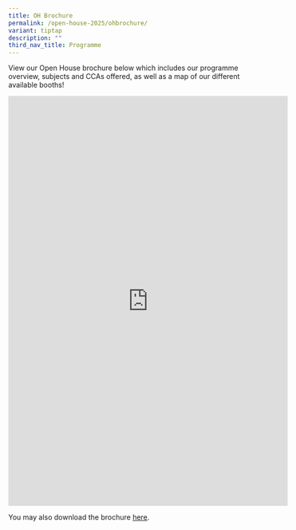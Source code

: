 ```yaml
---
title: OH Brochure
permalink: /open-house-2025/ohbrochure/
variant: tiptap
description: ""
third_nav_title: Programme
---
```

<p>View our Open House brochure below which includes our programme overview,
subjects and CCAs offered, as well as a map of our different available
booths!</p>
<div class="iframe-wrapper">
<iframe height="823" width="560" allowfullscreen="true" frameborder="0" src="https://docs.google.com/presentation/d/e/2PACX-1vRowMLZOM5K7SqBMxgjJZb2wH5oxPg3ENGwxMtU9m2AstoUGUU20fzJfl3IAjfGww/embed?start=false&amp;loop=false&amp;delayms=10000"></iframe>
</div>
<p>You may also download the brochure <a href="https://drive.google.com/file/d/1E_cCP67pKFvAA49Z03ZNG-tsrSmhvqn1/view?usp=sharing" rel="noopener noreferrer nofollow" target="_blank">here</a>.</p>